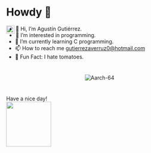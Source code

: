 # Howdy 🤠
<img align="left" alt="Tomas Ondrejka LinkedIn" width="22px" src="https://cdn.tomondre.com/icons/linkedinn.svg](https://www.google.com/url?sa=i&url=https%3A%2F%2Fdesignificados.com%2Flinux%2F&psig=AOvVaw1hcODNnGvQD2R-qGK-ZS4M&ust=1670285057595000&source=images&cd=vfe&ved=0CA0QjRxqFwoTCIjAudSW4fsCFQAAAAAdAAAAABAD)" />

- 👋 Hi, I’m Agustín Gutiérrez.
- 👀 I’m interested in programming.
- 🌱 I’m currently learning C programming.
- 📫 How to reach me gutierrezaverruz0@hotmail.com
- 🎉 Fun Fact: I hate tomatoes.

#
<p align="center"> <img src="https://github-readme-stats.vercel.app/api?username=Aarch-64&show_icons=true&theme=great-gatsby" alt="Aarch-64" />

<img width="0" src="https://visitor-badge.glitch.me/badge?page_id=Aarch-64.Aarch-64" />

#
Have a nice day!
<br>
<img height="120" src="https://github.com/AgustinGutierrez0/AgustinGutierrez0/blob/main/contributions.svg"/>
<br>
